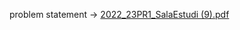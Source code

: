 problem statement -> [2022_23PR1_SalaEstudi (9).pdf](https://github.com/jogil17/semaphore-problem1/files/14488614/2022_23PR1_SalaEstudi.9.pdf)

